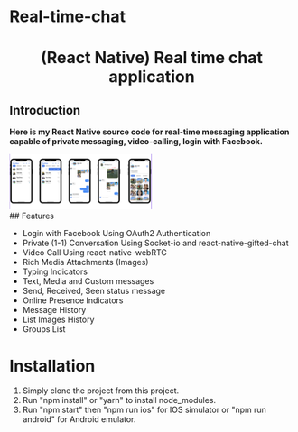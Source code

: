 # Real-time-chat
<p align="center">
 <h1 align="center">(React Native) Real time chat application</h1>
</p>

## Introduction

**Here is my React Native source code for real-time messaging application capable of private messaging, video-calling, login with Facebook.**

<div style="width:100%">
    <div style="width:50%; display:inline-block">
        <div align="center">
          <img align="left" alt="Main" src="./intro.png">    
        </div>    
    </div>    
</div>
## Features

- Login with Facebook Using OAuth2 Authentication
- Private (1-1) Conversation Using Socket-io and react-native-gifted-chat
- Video Call Using react-native-webRTC
- Rich Media Attachments (Images)
- Typing Indicators
- Text, Media and Custom messages
- Send, Received, Seen status message
- Online Presence Indicators
- Message History
- List Images History
- Groups List

# Installation
1. Simply clone the project from this project.
2. Run "npm install" or "yarn" to install node_modules.
3. Run "npm start" then "npm run ios" for IOS simulator or "npm run android" for Android emulator.
 

